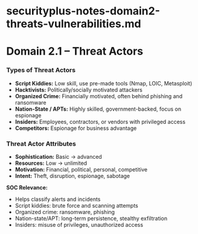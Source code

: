 # securityplus-notes-domain2-threats-vulnerabilities.md

# Domain 2.1 – Threat Actors

### Types of Threat Actors
- **Script Kiddies:** Low skill, use pre-made tools (Nmap, LOIC, Metasploit)
- **Hacktivists:** Politically/socially motivated attackers
- **Organized Crime:** Financially motivated, often behind phishing and ransomware
- **Nation-State / APTs:** Highly skilled, government-backed, focus on espionage
- **Insiders:** Employees, contractors, or vendors with privileged access
- **Competitors:** Espionage for business advantage

### Threat Actor Attributes
- **Sophistication:** Basic → advanced
- **Resources:** Low → unlimited
- **Motivation:** Financial, political, personal, competitive
- **Intent:** Theft, disruption, espionage, sabotage

**SOC Relevance:**
- Helps classify alerts and incidents
- Script kiddies: brute force and scanning attempts
- Organized crime: ransomware, phishing
- Nation-state/APT: long-term persistence, stealthy exfiltration
- Insiders: misuse of privileges, unauthorized access
